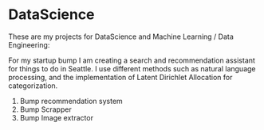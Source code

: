 # DataScience

These are my projects for DataScience and Machine Learning / Data Engineering:

For my startup bump I am creating a search and recommendation assistant for things to do in Seattle. I use different methods such as natural language processing, and the implementation of Latent Dirichlet Allocation for categorization. 
1. Bump recommendation system
2. Bump Scrapper
3. Bump Image extractor
